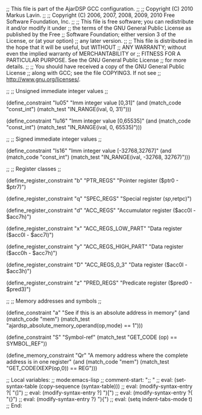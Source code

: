 ;; This file is part of the AjarDSP GCC configuration.
;;
;; Copyright (C) 2010 Markus Lavin.
;;
;; Copyright (C) 2006, 2007, 2008, 2009, 2010 Free Software Foundation, Inc.
;;
;; This file is free software; you can redistribute it and/or modify it under
;; the terms of the GNU General Public License as published by the Free
;; Software Foundation; either version 3 of the License, or (at your option)
;; any later version.
;;
;; This file is distributed in the hope that it will be useful, but WITHOUT
;; ANY WARRANTY; without even the implied warranty of MERCHANTABILITY or
;; FITNESS FOR A PARTICULAR PURPOSE.  See the GNU General Public License
;; for more details.
;;
;; You should have received a copy of the GNU General Public License
;; along with GCC; see the file COPYING3.  If not see
;; <http://www.gnu.org/licenses/>.

;;
;; Unsigned immediate integer values
;;

 (define_constraint "Iu05"
  "Imm integer value [0,31]"
  (and (match_code "const_int")
       (match_test "IN_RANGE(ival, 0, 31)")))

 (define_constraint "Iu16"
  "Imm integer value [0,65535]"
  (and (match_code "const_int")
       (match_test "IN_RANGE(ival, 0, 65535)")))

;;
;; Signed immediate integer values
;;

 (define_constraint "Is16"
  "Imm integer value [-32768,32767]"
  (and (match_code "const_int")
       (match_test "IN_RANGE(ival, -32768, 32767)")))

;;
;; Register classes
;;

 (define_register_constraint "b" "PTR_REGS"
   "Pointer register ($ptr0 - $ptr7)")

 (define_register_constraint "q" "SPEC_REGS"
   "Special register ($sp,$retpc)")

 (define_register_constraint "d" "ACC_REGS"
   "Accumulator register ($acc0l - $acc7h)")

(define_register_constraint "x" "ACC_REGS_LOW_PART"
  "Data register ($acc0l - $acc7l)")

(define_register_constraint "y" "ACC_REGS_HIGH_PART"
  "Data register ($acc0h - $acc7h)")

(define_register_constraint "D" "ACC_REGS_0_3"
  "Data register ($acc0l - $acc3h)")

(define_register_constraint "z" "PRED_REGS"
  "Predicate register ($pred0 - $pred3)")

;;
;; Memory addresses and symbols
;;

(define_constraint "a"
 "See if this is an absolute address in memory"
  (and (match_code "mem")
       (match_test "ajardsp_absolute_memory_operand(op,mode) == 1")))

(define_constraint "S"
 "Symbol-ref"
 (match_test "GET_CODE (op) == SYMBOL_REF"))

(define_memory_constraint "Qr"
  "A memory address where the complete address is in one register"
  (and (match_code "mem")
       (match_test "GET_CODE(XEXP(op,0)) == REG")))


;; Local variables:
;; mode:emacs-lisp
;; comment-start: ";; "
;; eval: (set-syntax-table (copy-sequence (syntax-table)))
;; eval: (modify-syntax-entry ?[ "(]")
;; eval: (modify-syntax-entry ?] ")[")
;; eval: (modify-syntax-entry ?{ "(}")
;; eval: (modify-syntax-entry ?} "){")
;; eval: (setq indent-tabs-mode t)
;; End:
